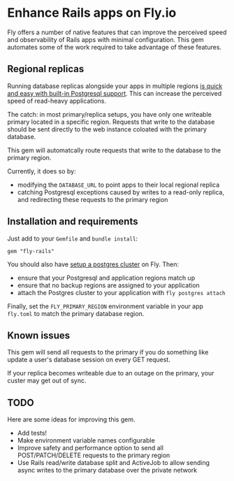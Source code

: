 # Enhance Rails apps on Fly.io

Fly offers a number of native features that can improve the perceived speed and observability of Rails apps with minimal configuration. This gem automates some of the work required to take advantage of these features.

## Regional replicas 

Running database replicas alongside your apps in multiple regions [is quick and easy with built-in Postgresql support](https://fly.io/docs/getting-started/multi-region-databases/). This can increase the perceived speed of read-heavy applications.

The catch: in most primary/replica setups, you have only one writeable primary located in a specific region. Requests that write to the database should be sent directly to the web instance coloated with the primary database.

This gem will automatcally route requests that write to the database to the primary region.

Currently, it does so by:

* modifying the `DATABASE_URL` to point apps to their local regional replica
* catching Postgresql exceptions caused by writes to a read-only replica, and redirecting these requests to the primary region

## Installation and requirements

Just add to your `Gemfile` and `bundle install`:

`gem "fly-rails"`

You should also have [setup a postgres cluster](https://fly.io/docs/getting-started/multi-region-databases/) on Fly. Then:

* ensure that your Postgresql and application regions match up
* ensure that no backup regions are assigned to your application
* attach the Postgres cluster to your application with `fly postgres attach`

Finally, set the `FLY_PRIMARY_REGION` environment variable in your app `fly.toml` to match the primary database region.

## Known issues

This gem will send all requests to the primary if you do something like update a user's database session on every GET request.

If your replica becomes writeable due to an outage on the primary, your custer may get out of sync.

## TODO

Here are some ideas for improving this gem.

* Add tests!
* Make environment variable names configurable
* Improve safety and performance option to send all POST/PATCH/DELETE requests to the primary region
* Use Rails read/write database split and ActiveJob to allow sending async writes to the primary database over the private network
